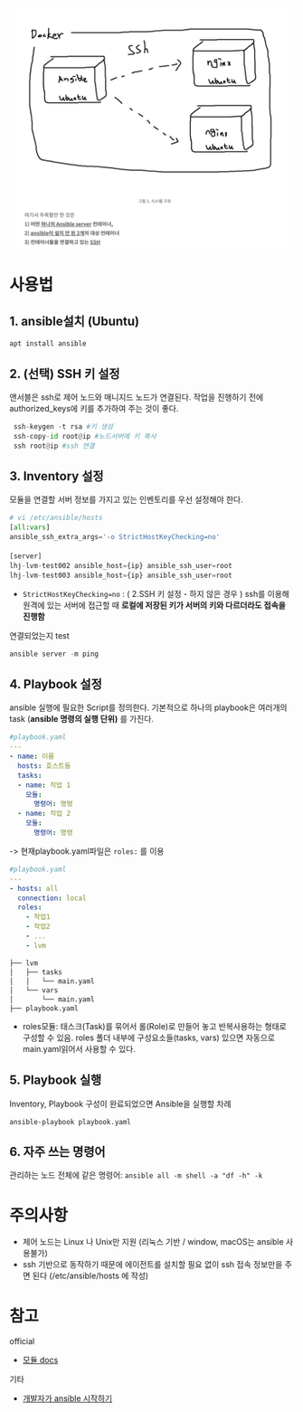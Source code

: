 ![Alt text](img/image-1.png)



# 사용법
## 1. ansible설치 (Ubuntu)

```
apt install ansible
```

## 2. (선택) SSH 키 설정

앤서블은 ssh로 제어 노드와 매니지드 노드가 연결된다. 작업을 진행하기 전에 authorized_keys에 키를 추가하여 주는 것이 좋다.
```python
 ssh-keygen -t rsa #키 생성
 ssh-copy-id root@ip #노드서버에 키 복사
 ssh root@ip #ssh 연결
```

## 3. Inventory 설정
모듈을 연결할 서버 정보를 가지고 있는 인벤토리를 우선 설정해야 한다.
```python
# vi /etc/ansible/hosts
[all:vars]
ansible_ssh_extra_args='-o StrictHostKeyChecking=no'

[server]
lhj-lvm-test002 ansible_host={ip} ansible_ssh_user=root
lhj-lvm-test003 ansible_host={ip} ansible_ssh_user=root
```
- ```StrictHostKeyChecking=no``` : ( 2.SSH 키 설정 - 하지 않은 경우 ) ssh를 이용해 원격에 있는 서버에 접근할 때 **로컬에 저장된 키가 서버의 키와 다르더라도 접속을 진행함**

연결되었는지 test
```python
ansible server -m ping
```

## 4. Playbook 설정
ansible 실행에 필요한 Script를 정의한다. 기본적으로 하나의 playbook은 여러개의 task (**ansible 명령의 실행 단위)** 를 가진다.
```yaml
#playbook.yaml
---
- name: 이름
  hosts: 호스트들
  tasks:
  - name: 작업 1
    모듈:
      명령어: 명령
  - name: 작업 2
    모듈:
      명령어: 명령
```
-> 현재playbook.yaml파일은 ```roles:``` 를 이용
```yaml
#playbook.yaml
---
- hosts: all
  connection: local
  roles:
    - 작업1
    - 작업2
    - ...
    - lvm
```
```
├── lvm 
│   ├── tasks
│   │   └── main.yaml
│   └── vars
│       └── main.yaml
├── playbook.yaml
```
- roles모듈: 태스크(Task)를 묶어서 롤(Role)로 만들어 놓고 반복사용하는 형태로 구성할 수 있음.
roles 폴더 내부에 구성요소들(tasks, vars) 있으면 자동으로 main.yaml읽어서 사용할 수 있다.

## 5. Playbook 실행
Inventory, Playbook 구성이 완료되었으면 Ansible을 실행할 차례
```
ansible-playbook playbook.yaml
```

## 6. 자주 쓰는 명령어
관리하는 노드 전체에 같은 명령어: ```ansible all -m shell -a "df -h" -k```



# 주의사항
- 제어 노드는 Linux 나 Unix만 지원  (리눅스 기반 / window, macOS는 ansible 사용불가)
- ssh 기반으로 동작하기 때문에 에이전트를 설치할 필요 없이 ssh 접속 정보만을 주면 된다 (/etc/ansible/hosts 에 작성)

# 참고
official
- [모듈 docs](https://docs.ansible.com/ansible/latest/collections/ansible/builtin/index.html)

기타
- [개발자가 ansible 시작하기](https://wikidocs.net/130112)

